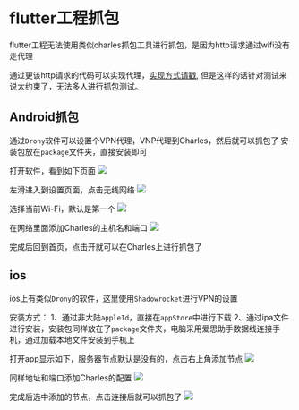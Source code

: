 # flutter工程抓包

flutter工程无法使用类似charles抓包工具进行抓包，是因为http请求通过wifi没有走代理

通过更该http请求的代码可以实现代理，[实现方式请戳](https://juejin.cn/post/6844903794229116935), 但是这样的话针对测试来说太约束了，无法多人进行抓包测试。

## Android抓包

通过`Drony`软件可以设置个VPN代理，VNP代理到Charles，然后就可以抓包了
安装包放在`package`文件夹，直接安装即可

打开软件，看到如下页面
![](./images/1.jpg)

左滑进入到设置页面，点击无线网络
![](./images/2.jpg)

选择当前Wi-Fi，默认是第一个
![](./images/3.jpg)

在网络里面添加Charles的主机名和端口
![](./images/4.jpg)

完成后回到首页，点击开就可以在Charles上进行抓包了
## ios
ios上有类似`Drony`的软件，这里使用`Shadowrocket`进行VPN的设置

安装方式：
  1、通过非大陆`appleId`，直接在`appStore`中进行下载
  2、通过ipa文件进行安装，安装包同样放在了`package`文件夹，电脑采用爱思助手数据线连接手机，通过加载本地文件安装到手机上

打开app显示如下，服务器节点默认是没有的，点击右上角添加节点
![](./images/1.png)

同样地址和端口添加Charles的配置
![](./images/2.png)

完成后选中添加的节点，点击连接后就可以抓包了
![](./images/3.png)

